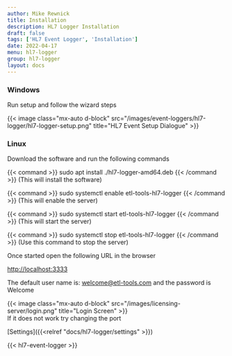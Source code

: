 ```yaml
---
author: Mike Rewnick
title: Installation
description: HL7 Logger Installation
draft: false
tags: ['HL7 Event Logger', 'Installation']
date: 2022-04-17
menu: hl7-logger
group: hl7-logger
layout: docs
---
```


### Windows

Run setup and follow the wizard steps

{{< image class="mx-auto d-block"  src="/images/event-loggers/hl7-logger/hl7-logger-setup.png" title="HL7 Event Setup Dialogue" >}}

### Linux

Download the software and run the following commands

{{< command >}}
sudo apt install ./hl7-logger-amd64.deb
{{< /command >}}
(This will install the software)

{{< command >}}
sudo systemctl enable etl-tools-hl7-logger
{{< /command >}}
(This will enable the server)

{{< command >}}
sudo systemctl start etl-tools-hl7-logger
{{< /command >}}
(This will start the server)

{{< command >}}
sudo systemctl stop etl-tools-hl7-logger
{{< /command >}}
(Use this command to stop the server)

Once started open the following URL in the browser

[http://localhost:3333](http://localhost:3333)

The default user name is: welcome@etl-tools.com and the password is Welcome

{{< image class="mx-auto d-block"  src="/images/licensing-server/login.png"  title="Login Screen" >}}
\
If it does not work try changing the port

[Settings]({{<relref "docs/hl7-logger/settings" >}})

{{< hl7-event-logger >}}
